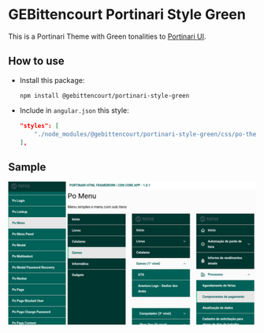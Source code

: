 # GEBittencourt Portinari Style Green

This is a Portinari Theme with Green tonalities to [Portinari UI](https://github.com/portinariui/portinari-angular).

## How to use

* Install this package:
    ```
    npm install @gebittencourt/portinari-style-green
    ```

* Include in `angular.json` this style:
    ```json
    "styles": [
        "./node_modules/@gebittencourt/portinari-style-green/css/po-theme-default.min.css"
    ],
    ```

## Sample
![GEBittencourt Portinari Style Green](theme-green.png)

